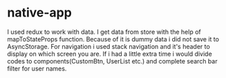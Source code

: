 # native-app
I used redux to work with data. I get data from store with the help of mapToStateProps function. Because of it is dummy data i did not save it to AsyncStorage. For navigation i used stack navigation and it's header to display on which screen you are. If i had a little extra time i would divide codes to components(CustomBtn, UserList etc.) and complete search bar filter for user names.
